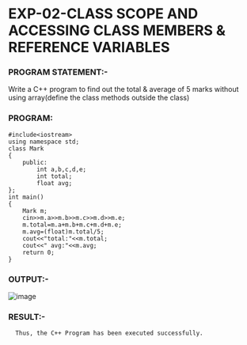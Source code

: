 # EXP-02-CLASS SCOPE AND ACCESSING CLASS MEMBERS & REFERENCE VARIABLES

### PROGRAM STATEMENT:-
 Write a C++ program to find out the total & average of 5 marks without using array(define 
the class methods outside the class) 
### PROGRAM: 
```
#include<iostream>
using namespace std;
class Mark
{
    public:
        int a,b,c,d,e;
        int total;
        float avg;
};
int main()
{
    Mark m;
    cin>>m.a>>m.b>>m.c>>m.d>>m.e;
    m.total=m.a+m.b+m.c+m.d+m.e;
    m.avg=(float)m.total/5;
    cout<<"total:"<<m.total;
    cout<<" avg:"<<m.avg;
    return 0;
} 
```
### OUTPUT:-
  ![image](https://github.com/ManiKandan228/19CS401/assets/119160414/64becba5-2cd7-4d34-b6c1-0e4812b9c458)

### RESULT:-
      Thus, the C++ Program has been executed successfully. 
